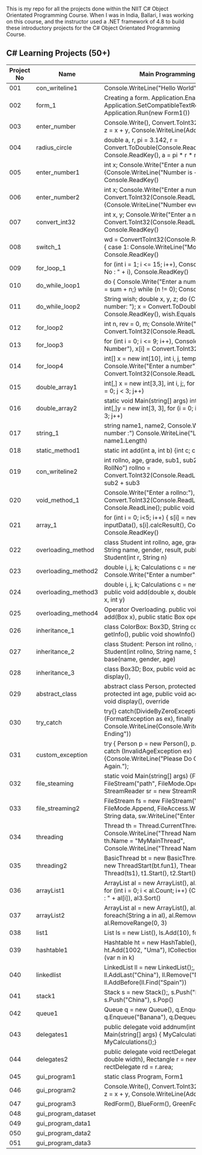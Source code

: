 This is my repo for all the projects done within the NIIT C# Object Orientated Programming Course. When I was in India, Ballari, I was working on this course, and the instructor used a .NET framework of 4.8 to build these introductory projects for the C# Object Orientated Programming Course.

## C# Learning Projects (50+)

| Project No | Name               | Main Programming Concepts                                                                                                                       |  
|------------|--------------------|-------------------------------------------------------------------------------------------------------------------------------------------------|
| 001        | con_writeline1     | Console.WriteLine("Hello World"), Console.ReadKey()                                                                                             |
| 002        | form_1             | Creating a form. Application.EnableVisualStyles(), Application.SetCompatibleTextRenderingDefault(false), Application.Run(new Form1())           |
| 003        | enter_number       | Console.Write(), Convert.ToInt32(Console.ReadLine()), z = x + y, Console.WriteLine(Addition of {0}, x)                                          |
| 004        | radius_circle      | double a, r, pi = 3.142, r = Convert.ToDouble(Console.ReadLine()), Console.ReadKey(), a = pi * r * r                                            |
| 005        | enter_number1      | int x; Console.Write("Enter a number: "), if(x > 0) {Console.WriteLine("Number is +ve")}, Console.ReadKey()                                     |
| 006        | enter_number2      | int x; Console.Write("Enter a number: "), x = Convert.ToInt32(Console.ReadLine()), if (x % 2 == 0) {Console.WriteLine("Number even")            |
| 007        | convert_int32      | int x, y; Console.Write("Enter a number for x:"), y = Convert.ToInt32(Console.ReadLine()), Console.ReadKey()                                    |
| 008        | switch_1           | wd = ConvertToInt32(Console.ReadLine()), switch(wd) { case 1: Console.WriteLine("Mon") break; Console.ReadKey()                                 |
| 009        | for_loop_1         | for (int i = 1; i <= 15; i++), Console.WriteLine("Serial No : " + i), Console.ReadKey()                                                         |
| 010        | do_while_loop1     | do { Console.Write("Enter a number (0 to stop) : " sum = sum + n;} while (n != 0); Console.ReadKey()                                            |
| 011        | do_while_loop2     | String wish; double x, y, z; do {Console.Write("Enter a number: "); x = Convert.ToDouble(), wish = Console.ReadKey(), wish.Equals("y")          |
| 012        | for_loop2          | int n, rev = 0, m; Console.Write("Enter a number: "), n = Convert.ToInt32(Console.ReadLine())                                                   |
| 013        | for_loop3          | for (int i = 0; i <= 9; i++), Console.Write("Enter a Number"), x[i] = Convert.ToInt32(Console.ReadLine())                                       |      
| 014        | for_loop4          | int[] x = new int[10], int i, j, temp;, for (i = 0; i < 10; i++) Console.Write("Enter a number"), x[i] = Convert.ToInt32(Console.ReadLine())    |
| 015        | double_array1      | int[,] x = new int[3,3], int i, j;, for (i = 0; i < 3; i++) for (j = 0; j < 3; j++)                                                             |
| 016        | double_array2      | static void Main(string[] args) int[,] x = new int[3,3], int[,]y = new int[3, 3], for (i = 0; i < 3; ++) for (j=0; j < 3; j++)                  |
| 017        | string_1           | string name1, name2, Console.Write("Enter your first number :") Console.WriteLine("Length of Name :" + name1.Length)                            |
| 018        | static_method1     | static int add(int a, int b) {int c; c = a + b return c;)                                                                                       |
| 019        | con_writeline2     | int rollno, age, grade, sub1, sub2 Console.Write("Enter RollNo") rollno = Convert.ToInt32(Console.ReadLine()), total = sub1 + sub2 + sub3       |
| 020        | void_method_1      | Console.Write("Enter a rollno:"), rollno = Convert.ToInt32(Console.ReadLine()), name = Console.ReadLine(); public void CalcResult()             |
| 021        | array_1            | for (int i = 0; i<5; i++) { s[i] = new Student();, s[i] = inputData(), s[i].calcResult(), Console.Clear(), Console.ReadKey()                    |
| 022        | overloading_method | class Student int rollno, age, grade, sub1, sub2, sub3, String name, gender, result, public Student(), public Student(int r, String n)          |
| 023        | overloading_method2| double i, j, k; Calculations c = new Calculations(), Console.Write("Enter a number":)                                                           |
| 024        | overloading_method3| double i, j, k; Calculations c = new Calculations(); public void add(double x, double y), public void add(int x, int y)                         |
| 025        | overloading_method4| Operator Overloading. public void display(), public Box add(Box x), public static Box operator + (Box x, Box y)                                 |
| 026        | inheritance_1      | class ColorBox: Box3D, String color, public void getInfo(), public void showInfo()                                                              |
| 027        | inheritance_2      | class Student: Person int rollno, std marks, public Student(int rollno, String name, String gender) : base(name, gender, age)                   |
| 028        | inheritance_3      | class Box3D; Box, public void accept(), public void display(),                                                                                  |
| 029        | abstract_class     | abstract class Person, protected String name, gender, protected int age, public void accept(), public abstract void display(), override         |
| 030        | try_catch          | try{} catch(DivideByZeroException ex) catch (FormatException as ex), finally Console.WriteLine(Console.WriteLine("Happy Ending"))               |
| 031        | custom_exception   | try { Person p = new Person(), p.accept(), p.display(), catch (InvalidAgeException ex) {Console.WriteLine("Please Do Check The Age Again.");    |
| 032        | file_steaming      | static void Main(string[] args) {FileStream fs = new FileStream("path", FileMode.Open, FileAccess.Read), StreamReader sr = new StreamReader(fs);|
| 033        | file_streaming2    | FileStream fs = new FileStream("path", FileMode.Append, FileAccess.Write), StreamWriter sw, String data, sw.WriteLine("Enter Some text: ")      |
| 034        | threading          | Thread th = Thread.CurrentThread, Console.WriteLine("Thread Name: ", th.Name); th.Name = "MyMainThread", Console.WriteLine("Thread Name: ")     |
| 035        | threading2         | BasicThread bt = new BasicThread(), ThreadStart ts1 = new ThreadStart(bt.fun1), Theard t1 = new Thread(ts1), t1.Start(), t2.Start()             |
| 036        | arrayList1         | ArrayList al = new ArrayList(), al.Add(10), al.Add(40), for (int i = 0; i < al.Count; i++) {Console.WriteLine("Item : " + al[i]), al3.Sort()    |
| 037        | arrayList2         | ArrayList al = new ArrayList(), al.Add("A"), foreach(String a in al), al.Remove("F"), al.RemoveAt(4), al.RemoveRange(0, 3)                      |
| 038        | list1              | List<int> ls = new List<int>(), ls.Add(10), foreach (int n in ls)                                                                               |
| 039        | hashtable1         | Hashtable ht = new HashTable(), ht.Add(1001, "Raj"), ht.Add(1002, "Uma"), ICollection k = ht.Keys' foreach (var n in k)                         |
| 040        | linkedlist         | LinkedList<String> ll = new LinkedList<string>();, ll.AddLast("India"), ll.AddLast("China"), ll.Remove("Nepal"), ll.AddBefore(ll.Find("Spain")) |
| 041        | stack1             | Stack s = new Stack();, s.Push("India"), s.Push("China"), s.Pop()                                                                               |
| 042        | queue1             | Queue q = new Queue(), q.Enqueue("Apple"), q.Enqueue("Banana"), q.Dequeue()                                                                     |
| 043        | delegates1         | public delegate void addnum(int a, int b), static void Main(string[] args) { MyCalculations m = new MyCalculations();}                          |
| 044        | delegates2         | public delegate void rectDelegate(double height, double width), Rectangle r = new Rectangle(), rectDelegate rd = r.area;                        |
| 045        | gui_program1       | static class Program, Form1                                                                                                                     |
| 046        | gui_program2       | Console.Write(), Convert.ToInt32(Console.ReadLine()), z = x + y, Console.WriteLine(Addition of {0}, x)                                          |
| 047        | gui_program3       | RedForm(), BlueForm(), GreenForm(), Form1()                                                                                                     |
| 048        | gui_program_dataset|                                                                                                                                                 |  
| 049        | gui_program_data1  |                                                                                                                                                 |
| 050        | gui_program_data2  |                                                                                                                                                 |
| 051        | gui_program_data3  |                                                                                                                                                 |
